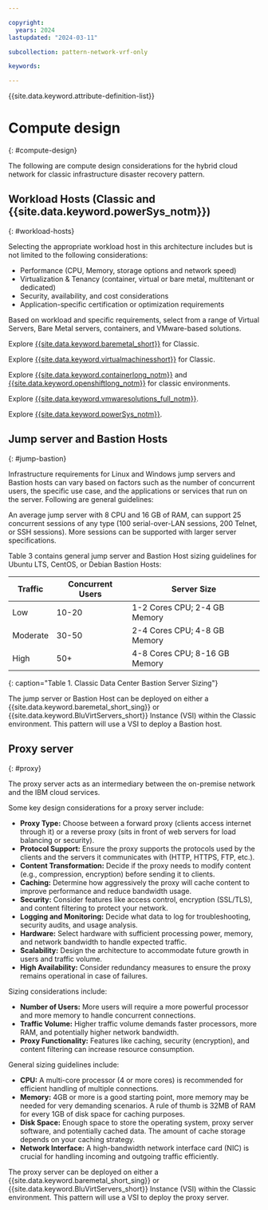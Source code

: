 ```yaml
---

copyright:
  years: 2024
lastupdated: "2024-03-11"

subcollection: pattern-network-vrf-only

keywords:

---
```


{{site.data.keyword.attribute-definition-list}}

# Compute design
{: #compute-design}

The following are compute design considerations for the hybrid cloud network for classic infrastructure disaster recovery pattern.

## Workload Hosts (Classic and {{site.data.keyword.powerSys_notm}})
{: #workload-hosts}

Selecting the appropriate workload host in this architecture includes but is not limited to the following considerations:

-   Performance (CPU, Memory, storage options and network speed)
-   Virtualization & Tenancy (container, virtual or bare metal, multitenant or dedicated)
-   Security, availability, and cost considerations
-   Application-specific certification or optimization requirements

Based on workload and specific requirements, select from a range of Virtual Servers, Bare Metal servers, containers, and VMware-based solutions.

Explore [{{site.data.keyword.baremetal_short}}](/docs/bare-metal?topic=bare-metal-about-bm) for Classic.

Explore [{{site.data.keyword.virtualmachinesshort}}](/docs/virtual-servers?topic=virtual-servers-about-virtual-servers) for Classic.

Explore [{{site.data.keyword.containerlong_notm}}](/docs/containers?topic=containers-cluster-create-classic&interface=ui) and [{{site.data.keyword.openshiftlong_notm}}](/docs/openshift?topic=openshift-getting-started) for classic environments.

Explore [{{site.data.keyword.vmwaresolutions_full_notm}}](/docs/vmwaresolutions?topic=vmwaresolutions-getting-started).

Explore [{{site.data.keyword.powerSys_notm}}](/docs/power-iaas?topic=power-iaas-getting-started).

## Jump server and Bastion Hosts
{: #jump-bastion}

Infrastructure requirements for Linux and Windows jump servers and Bastion hosts can vary based on factors such as the number of concurrent users, the specific use case, and the applications or services that run on the server. Following are general guidelines:

An average jump server with 8 CPU and 16 GB of RAM, can support 25 concurrent sessions of any type (100 serial-over-LAN sessions, 200 Telnet, or SSH sessions). More sessions can be supported with larger server specifications.

Table 3 contains general jump server and Bastion Host sizing guidelines for Ubuntu LTS, CentOS, or Debian Bastion Hosts:

| **Traffic** | **Concurrent Users** | **Server Size**               |
|-------------|----------------------|-------------------------------|
| Low         | 10-20                | 1-2 Cores CPU; 2-4 GB Memory  |
| Moderate    | 30-50                | 2-4 Cores CPU; 4-8 GB Memory  |
| High        | 50+                  | 4-8 Cores CPU; 8-16 GB Memory |
{: caption="Table 1. Classic Data Center Bastion Server Sizing"}

The jump server or Bastion Host can be deployed on either a {{site.data.keyword.baremetal_short_sing}} or {{site.data.keyword.BluVirtServers_short}} Instance (VSI) within the Classic environment. This pattern will use a VSI to deploy a Bastion host.

## Proxy server
{: #proxy}

The proxy server acts as an intermediary between the on-premise network and the IBM cloud services.

Some key design considerations for a proxy server include:

-	**Proxy Type:** Choose between a forward proxy (clients access internet through it) or a reverse proxy (sits in front of web servers for load balancing or security).
-	**Protocol Support:** Ensure the proxy supports the protocols used by the clients and the servers it communicates with (HTTP, HTTPS, FTP, etc.).
-	**Content Transformation:** Decide if the proxy needs to modify content (e.g., compression, encryption) before sending it to clients.
-	**Caching:** Determine how aggressively the proxy will cache content to improve performance and reduce bandwidth usage.
-	**Security:** Consider features like access control, encryption (SSL/TLS), and content filtering to protect your network.
-	**Logging and Monitoring:** Decide what data to log for troubleshooting, security audits, and usage analysis.
-	**Hardware:** Select hardware with sufficient processing power, memory, and network bandwidth to handle expected traffic.
-	**Scalability:** Design the architecture to accommodate future growth in users and traffic volume.
-	**High Availability:** Consider redundancy measures to ensure the proxy remains operational in case of failures.

Sizing considerations include:

-	**Number of Users:** More users will require a more powerful processor and more memory to handle concurrent connections.
-	**Traffic Volume:** Higher traffic volume demands faster processors, more RAM, and potentially higher network bandwidth.
-	**Proxy Functionality:** Features like caching, security (encryption), and content filtering can increase resource consumption.

General sizing guidelines include:

-	**CPU:** A multi-core processor (4 or more cores) is recommended for efficient handling of multiple connections.
-	**Memory:** 4GB or more is a good starting point, more memory may be needed for very demanding scenarios. A rule of thumb is 32MB of RAM for every 1GB of disk space for caching purposes.
-	**Disk Space:** Enough space to store the operating system, proxy server software, and potentially cached data. The amount of cache storage depends on your caching strategy.
-	**Network Interface:** A high-bandwidth network interface card (NIC) is crucial for handling incoming and outgoing traffic efficiently.

The proxy server can be deployed on either a {{site.data.keyword.baremetal_short_sing}} or {{site.data.keyword.BluVirtServers_short}} Instance (VSI) within the Classic environment. This pattern will use a VSI to deploy the proxy server.
